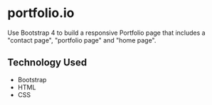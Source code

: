 # portfolio.io

Use Bootstrap 4 to build a responsive Portfolio page that includes a "contact page", "portfolio page" and "home page".

## Technology Used

* Bootstrap
* HTML
* CSS



